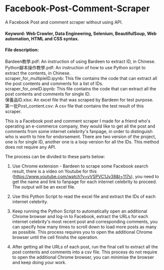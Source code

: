 # Facebook-Post-Comment-Scraper
A Facebook Post and comment scraper without using API.

#### Keyword: Web Crawler, Data Engineering, Selenium, BeautifulSoup, Web automation, HTML and CSS syntax.  

#### File description:
Bardeen教學.pdf: An instruction of using Bardeen to extract ID, in Chinese. 
Python腳本操作教學.pdf: An instruction of how to use Python script to extract the contents, in Chinese.   
scraper_for_multipleID.ipynb: This file contains the code that can extract all the post contents and comments for a list of IDs.   
scraper_for_oneID.ipynb: This file contains the code that can extract all the post contents and comments for single ID.   
保養品ID.xlsx: An excel file that was scraped by Bardeen for test purpose.   
第一批Post_content.csv: A csv file that contains the test result of this scraper.    

This is a Facebook post and comment scraper I made for a friend who's operating an e-commerce company, they would like to get all the post and comments from some internet celebrity's fanpage, in order to distinguish who is worth to hire for endorsement.
There are two version of the project, one is for single ID, another one is a loop version for all the IDs. This method does not require any API.

The process can be divided to these parts below:
1. Use Chrome extension - Bardeen to scrape some Facebook search result, there is a video on Youtube for this (https://www.youtube.com/watch?v=vVSPVC1Jv38&t=117s), you need to get the name and link to fanpage for each internet celebrity to proceed. The output will be an excel file.

2. Use this Python Script to read the excel file and extract the IDs of each internet celebrity.

3. Keep running the Python Script to automatically open an additional Chrome browser and log-in to Facebook, extract the URLs for each internet celebrity's most recent post and corresponding comments, you can specify how many times to scroll down to load more posts as many as possible. This process requires you to open the additional Chrome browser until the cell finishs the operation.

4. After getting all the URLs of each post, run the final cell to extract all the post contents and comments into a csv file. This process do not require to open the additional Chrome browser, you can minimise the browser and keep doing your work. 
